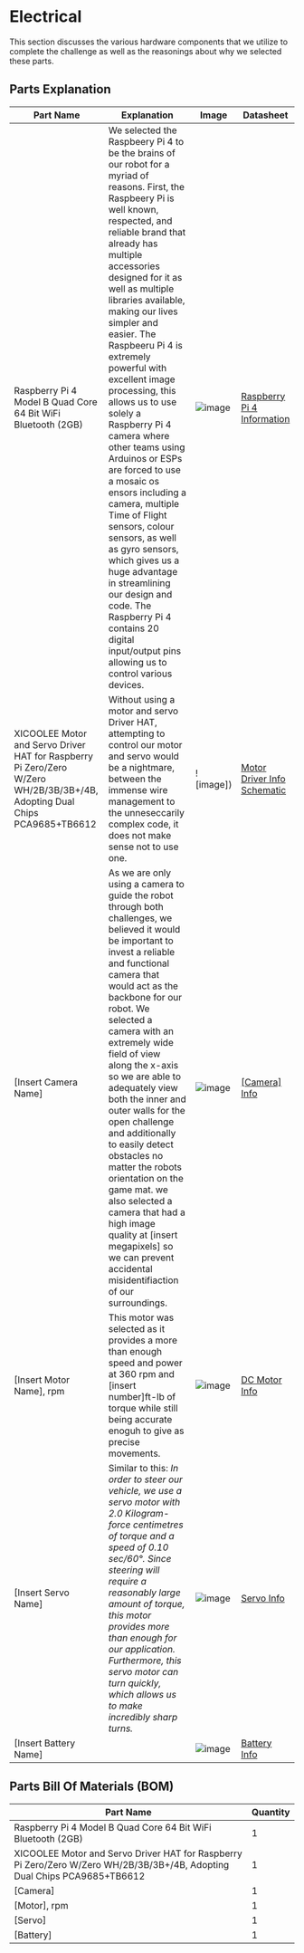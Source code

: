 # Electrical


This section discusses the various hardware components that we utilize to complete the challenge as well as the reasonings about why we selected these parts.

## Parts Explanation

| Part Name | Explanation | Image | Datasheet |
| ----------- | ----------- | ----------- | ----------- |
| Raspberry Pi 4 Model B Quad Core 64 Bit WiFi Bluetooth (2GB)  | We selected the Raspbeery Pi 4 to be the brains of our robot for a myriad of reasons. First, the Raspbeery Pi is well known, respected, and reliable brand that already has multiple accessories designed for it as well as multiple libraries available, making our lives simpler and easier. The Raspbeeru Pi 4 is extremely powerful with excellent image processing, this allows us to use solely a Raspberry Pi 4 camera where other teams using Arduinos or ESPs are forced to use a mosaic os ensors including a camera, multiple Time of Flight sensors, colour sensors, as well as gyro sensors, which gives us a huge advantage in streamlining our design and code. The Raspberry Pi 4 contains 20 digital input/output pins allowing us to control various devices. | ![image]([https://drive.google.com/file/d/1jcntYn8FrEI_t9AaL071cwJKFTuHKwKT/view?usp=sharing]) | [Raspberry Pi 4 Information](https://drive.google.com/file/d/15USfiaweyP4RiKymB9xjHh8MpDuqv5D5/view?usp=drive_link) |
| XICOOLEE Motor and Servo Driver HAT for Raspberry Pi Zero/Zero W/Zero WH/2B/3B/3B+/4B, Adopting Dual Chips PCA9685+TB6612 | Without using a motor and servo Driver HAT, attempting to control our motor and servo would be a nightmare, between the immense wire management to the unneseccarily complex code, it does not make sense not to use one. | ![image]) | [Motor Driver Info]()  [Schematic](Motor%20And%20Servo%20Driver%20HAT.pdf) |
| [Insert Camera Name] | As we are only using a camera to guide the robot through both challenges, we believed it would be important to invest a reliable and functional camera that would act as the backbone for our robot. We selected a camera with an extremely wide field of view along the x-axis so we are able to adequately view both the inner and outer walls for the open challenge and additionally to easily detect obstacles no matter the robots orientation on the game mat. we also selected a camera that had a high image quality at [insert megapixels] so we can prevent accidental misidentifiaction of our surroundings. | ![image](https://drive.google.com/uc?id=1V1Nqks-wj--PqYVI9ksZawQXJftz3UOQ) | [[Camera] Info](https://docs.pixycam.com/wiki/doku.php?id=wiki:v2:start) |
| [Insert Motor Name], rpm | This motor was selected as it provides a more than enough speed and power at 360 rpm and [insert number]ft-lb of torque while still being accurate enoguh to give as precise movements. | ![image](https://drive.google.com/uc?id=1eZ35c58Pk-_ApFsSc1q7nTVgRgd4GYDa) | [DC Motor Info](https://drive.google.com/file/d/1ovx4JvY0TAlGeaWuEGIg9i7RbAIlBQif/view?usp=drive_link) |
| [Insert Servo Name] | Similar to this: *In order to steer our vehicle, we use a servo motor with 2.0 Kilogram-force centimetres of torque and a speed of 0.10 sec/60°. Since steering will require a reasonably large amount of torque, this motor provides more than enough for our application. Furthermore, this servo motor can turn quickly, which allows us to make incredibly sharp turns.* | ![image](https://drive.google.com/uc?id=1PW3WRTPNTWx5we4OpXFKie0twWL3cDdZ) | [Servo Info](https://m.media-amazon.com/images/I/61ZU3A84tYS._AC_SL1000_.jpg) |
| [Insert Battery Name] |  | ![image]() | [Battery Info](https://m.media-amazon.com/images/I/61ZU3A84tYS._AC_SL1000_.jpg) |


## Parts Bill Of Materials (BOM)
| Part Name | Quantity |
| ----------| -------- |
| Raspberry Pi 4 Model B Quad Core 64 Bit WiFi Bluetooth (2GB) | 1 |
| XICOOLEE Motor and Servo Driver HAT for Raspberry Pi Zero/Zero W/Zero WH/2B/3B/3B+/4B, Adopting Dual Chips PCA9685+TB6612 | 1 |
| [Camera] | 1 |
| [Motor], rpm | 1 |
| [Servo] | 1 |
| [Battery] | 1 |

